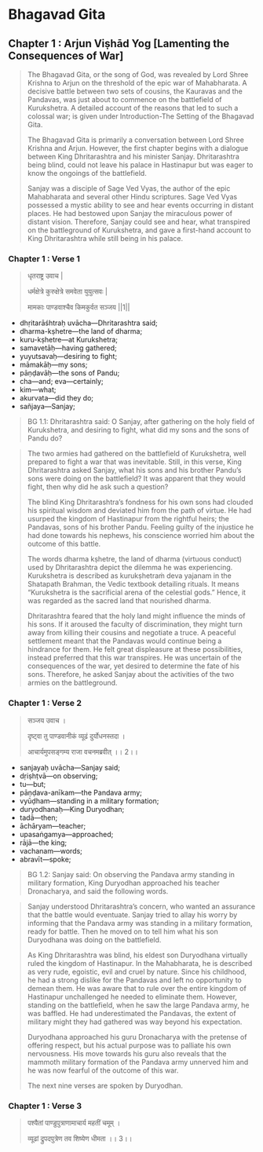 # Bhagavad Gita

## Chapter 1 : Arjun Viṣhād Yog [Lamenting the Consequences of War]

> The Bhagavad Gita, or the song of God, was revealed by Lord Shree Krishna to Arjun on the threshold of the epic war of Mahabharata. A decisive battle between two sets of cousins, the Kauravas and the Pandavas, was just about to commence on the battlefield of Kurukshetra. A detailed account of the reasons that led to such a colossal war; is given under Introduction-The Setting of the Bhagavad Gita.
>
> The Bhagavad Gita is primarily a conversation between Lord Shree Krishna and Arjun. However, the first chapter begins with a dialogue between King Dhritarashtra and his minister Sanjay. Dhritarashtra being blind, could not leave his palace in Hastinapur but was eager to know the ongoings of the battlefield.
>
> Sanjay was a disciple of Sage Ved Vyas, the author of the epic Mahabharata and several other Hindu scriptures. Sage Ved Vyas possessed a mystic ability to see and hear events occurring in distant places. He had bestowed upon Sanjay the miraculous power of distant vision. Therefore, Sanjay could see and hear, what transpired on the battleground of Kurukshetra, and gave a first-hand account to King Dhritarashtra while still being in his palace.

### Chapter 1 : Verse 1

> धृतराष्ट्र उवाच |
> 
> धर्मक्षेत्रे कुरुक्षेत्रे समवेता युयुत्सवः |
>
> मामकाः पाण्डवाश्चैव किमकुर्वत सञ्जय ||1||

* dhṛitarāśhtraḥ uvācha—Dhritarashtra said;
* dharma-kṣhetre—the land of dharma; 
* kuru-kṣhetre—at Kurukshetra; 
* samavetāḥ—having gathered; 
* yuyutsavaḥ—desiring to fight; 
* māmakāḥ—my sons; 
* pāṇḍavāḥ—the sons of Pandu; 
* cha—and; eva—certainly; 
* kim—what; 
* akurvata—did they do; 
* sañjaya—Sanjay;

> BG 1.1: Dhritarashtra said: O Sanjay, after gathering on the holy field of Kurukshetra, and desiring to fight, what did my sons and the sons of Pandu do?

> The two armies had gathered on the battlefield of Kurukshetra, well prepared to fight a war that was inevitable. Still, in this verse, King Dhritarashtra asked Sanjay, what his sons and his brother Pandu’s sons were doing on the battlefield? It was apparent that they would fight, then why did he ask such a question?
> 
> The blind King Dhritarashtra’s fondness for his own sons had clouded his spiritual wisdom and deviated him from the path of virtue. He had usurped the kingdom of Hastinapur from the rightful heirs; the Pandavas, sons of his brother Pandu. Feeling guilty of the injustice he had done towards his nephews, his conscience worried him about the outcome of this battle.
> 
> The words dharma kṣhetre, the land of dharma (virtuous conduct) used by Dhritarashtra depict the dilemma he was experiencing.  Kurukshetra is described as kurukṣhetraṁ deva yajanam in the Shatapath Brahman, the Vedic textbook detailing rituals. It means “Kurukshetra is the sacrificial arena of the celestial gods.” Hence, it was regarded as the sacred land that nourished dharma. 
> 
> Dhritarashtra feared that the holy land might influence the minds of his sons. If it aroused the faculty of discrimination, they might turn away from killing their cousins and negotiate a truce. A peaceful settlement meant that the Pandavas would continue being a hindrance for them. He felt great displeasure at these possibilities, instead preferred that this war transpires. He was uncertain of the consequences of the war, yet desired to determine the fate of his sons. Therefore, he asked Sanjay about the activities of the two armies on the battleground.

### Chapter 1 : Verse 2

> सञ्जय उवाच ।
>
> दृष्ट्वा तु पाण्डवानीकं व्यूढं दुर्योधनस्तदा ।
>
> आचार्यमुपसङ्गम्य राजा वचनमब्रवीत् ।। 2।।

* sanjayaḥ uvācha—Sanjay said;
* dṛiṣhṭvā—on observing;
* tu—but;
* pāṇḍava-anīkam—the Pandava army;
* vyūḍham—standing in a military formation;
* duryodhanaḥ—King Duryodhan;
* tadā—then;
* āchāryam—teacher;
* upasaṅgamya—approached;
* rājā—the king;
* vachanam—words;
* abravīt—spoke;

> BG 1.2: Sanjay said: On observing the Pandava army standing in military formation, King Duryodhan approached his teacher Dronacharya, and said the following words.

> Sanjay understood Dhritarashtra’s concern, who wanted an assurance that the battle would eventuate. Sanjay tried to allay his worry by informing that the Pandava army was standing in a military formation, ready for battle. Then he moved on to tell him what his son Duryodhana was doing on the battlefield.
>
> As King Dhritarashtra was blind, his eldest son Duryodhana virtually ruled the kingdom of Hastinapur. In the Mahabharata, he is described as very rude, egoistic, evil and cruel by nature. Since his childhood, he had a strong dislike for the Pandavas and left no opportunity to demean them. He was aware that to rule over the entire kingdom of Hastinapur unchallenged he needed to eliminate them. However, standing on the battlefield, when he saw the large Pandava army, he was baffled.  He had underestimated the Pandavas, the extent of military might they had gathered was way beyond his expectation.
>
> Duryodhana approached his guru Dronacharya with the pretense of offering respect, but his actual purpose was to palliate his own nervousness. His move towards his guru also reveals that the mammoth military formation of the Pandava army unnerved him and he was now fearful of the outcome of this war.
> 
> The next nine verses are spoken by Duryodhan.

### Chapter 1 : Verse 3

> पश्यैतां पाण्डुपुत्राणामाचार्य महतीं चमूम् ।
> 
> व्यूढां द्रुपदपुत्रेण तव शिष्येण धीमता ।। 3।।

